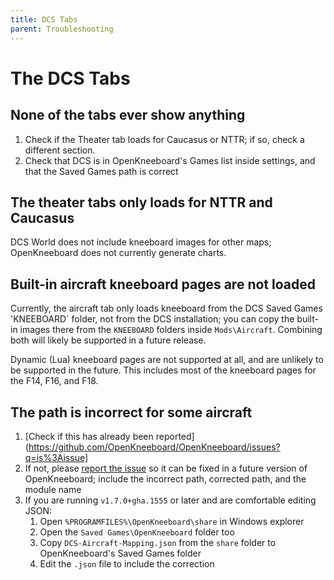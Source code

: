 ```yaml
---
title: DCS Tabs
parent: Troubleshooting
---
```


# The DCS Tabs

## None of the tabs ever show anything

1. Check if the Theater tab loads for Caucasus or NTTR; if so, check a different section.
2. Check that DCS is in OpenKneeboard's Games list inside settings, and that the Saved Games path is correct

## The theater tabs only loads for NTTR and Caucasus

DCS World does not include kneeboard images for other maps; OpenKneeboard does not currently generate charts.

## Built-in aircraft kneeboard pages are not loaded

Currently, the aircraft tab only loads kneeboard from the DCS Saved Games 'KNEEBOARD\` folder, not from the DCS installation; you can
copy the built-in images there from the `KNEEBOARD` folders inside `Mods\Aircraft`. Combining both will likely be supported in a future release.

Dynamic (Lua) kneeboard pages are not supported at all, and are unlikely to be supported in the future. This
includes most of the kneeboard pages for the F14, F16, and F18.

## The path is incorrect for some aircraft

1. [Check if this has already been reported](https://github.com/OpenKneeboard/OpenKneeboard/issues?q=is%3Aissue]
2. If not, please [report the issue](https://github.com/OpenKneeboard/OpenKneeboard/issues/new) so it can be fixed in a future version of OpenKneeboard; include the incorrect path, corrected path, and the module name
3. If you are running `v1.7.0+gha.1555` or later and are comfortable editing JSON:
   1. Open `%PROGRAMFILES%\OpenKneeboard\share` in Windows explorer
   2. Open the `Saved Games\OpenKneeboard` folder too
   3. Copy `DCS-Aircraft-Mapping.json` from the `share` folder to OpenKneeboard's Saved Games folder
   4. Edit the `.json` file to include the correction